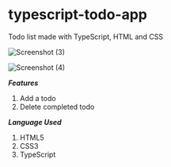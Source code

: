 # typescript-todo-app
Todo list made with TypeScript, HTML and CSS

![Screenshot (3)](https://user-images.githubusercontent.com/87778148/224026478-26afb732-6a70-40b1-924c-c3b0bc4b0570.png)

![Screenshot (4)](https://user-images.githubusercontent.com/87778148/224026610-16bcda77-2787-4e47-8444-c18effcedda2.png)


***Features***
1. Add a todo
2. Delete completed todo

***Language Used***
1. HTML5
2. CSS3
3. TypeScript
